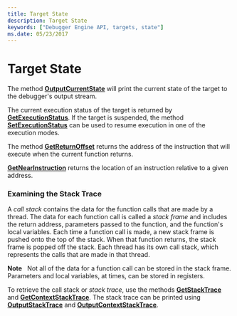 ```yaml
---
title: Target State
description: Target State
keywords: ["Debugger Engine API, targets, state"]
ms.date: 05/23/2017
---
```


# Target State


The method [**OutputCurrentState**](/windows-hardware/drivers/ddi/dbgeng/nf-dbgeng-idebugcontrol3-outputcurrentstate) will print the current state of the target to the debugger's output stream.

The current execution status of the target is returned by [**GetExecutionStatus**](/windows-hardware/drivers/ddi/dbgeng/nf-dbgeng-idebugcontrol3-getexecutionstatus). If the target is suspended, the method [**SetExecutionStatus**](/windows-hardware/drivers/ddi/dbgeng/nf-dbgeng-idebugcontrol3-setexecutionstatus) can be used to resume execution in one of the execution modes.

The method [**GetReturnOffset**](/windows-hardware/drivers/ddi/dbgeng/nf-dbgeng-idebugcontrol3-getreturnoffset) returns the address of the instruction that will execute when the current function returns.

[**GetNearInstruction**](/windows-hardware/drivers/ddi/dbgeng/nf-dbgeng-idebugcontrol3-getnearinstruction) returns the location of an instruction relative to a given address.

### <span id="examining_the_stack_trace"></span><span id="EXAMINING_THE_STACK_TRACE"></span>Examining the Stack Trace

A *call stack* contains the data for the function calls that are made by a thread. The data for each function call is called a *stack frame* and includes the return address, parameters passed to the function, and the function's local variables. Each time a function call is made, a new stack frame is pushed onto the top of the stack. When that function returns, the stack frame is popped off the stack. Each thread has its own call stack, which represents the calls that are made in that thread.

**Note**   Not all of the data for a function call can be stored in the stack frame. Parameters and local variables, at times, can be stored in registers.

 

To retrieve the call stack or *stack trace*, use the methods [**GetStackTrace**](/windows-hardware/drivers/ddi/dbgeng/nf-dbgeng-idebugcontrol3-getstacktrace) and [**GetContextStackTrace**](/windows-hardware/drivers/ddi/dbgeng/nf-dbgeng-idebugcontrol4-getcontextstacktrace). The stack trace can be printed using [**OutputStackTrace**](/windows-hardware/drivers/ddi/dbgeng/nf-dbgeng-idebugcontrol3-outputstacktrace) and [**OutputContextStackTrace**](/windows-hardware/drivers/ddi/dbgeng/nf-dbgeng-idebugcontrol4-outputcontextstacktrace).

 

